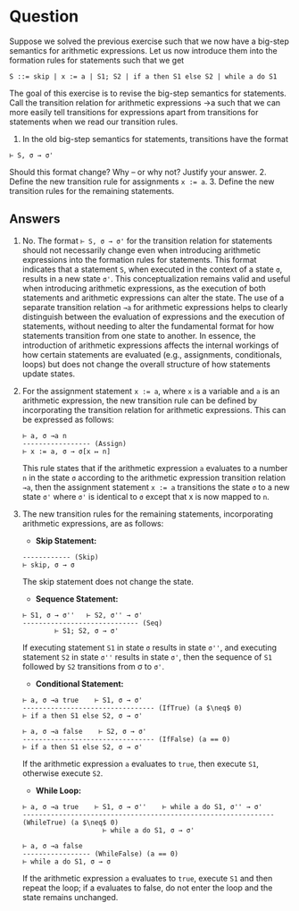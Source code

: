 # Question
Suppose we solved the previous exercise such that we now have a big-step semantics
for arithmetic expressions. Let us now introduce them into the formation rules for statements such
that we get

```S ::= skip | x := a | S1; S2 | if a then S1 else S2 | while a do S1```

The goal of this exercise is to revise the big-step semantics for statements. Call the transition
relation for arithmetic expressions →a such that we can more easily tell transitions for expressions
apart from transitions for statements when we read our transition rules.

1. In the old big-step semantics for statements, transitions have the format

```⊢ S, σ → σ'```

Should this format change? Why – or why not? Justify your answer.
2. Define the new transition rule for assignments `x := a`.
3. Define the new transition rules for the remaining statements.

## Answers
1. No. The format `⊢ S, σ → σ'` for the transition relation for statements should not necessarily change even when introducing arithmetic expressions into the formation rules for statements. This format indicates that a statement `S`, when executed in the context of a state `σ`, results in a new state `σ'`. This conceptualization remains valid and useful when introducing arithmetic expressions, as the execution of both statements and arithmetic expressions can alter the state. The use of a separate transition relation `→a` for arithmetic expressions helps to clearly distinguish between the evaluation of expressions and the execution of statements, without needing to alter the fundamental format for how statements transition from one state to another. In essence, the introduction of arithmetic expressions affects the internal workings of how certain statements are evaluated (e.g., assignments, conditionals, loops) but does not change the overall structure of how statements update states.

2. For the assignment statement `x := a`, where `x` is a variable and `a` is an arithmetic expression, the new transition rule can be defined by incorporating the transition relation for arithmetic expressions. This can be expressed as follows:
    ```
    ⊢ a, σ →a n
    ----------------- (Assign)
    ⊢ x := a, σ → σ[x ↦ n]
    ```
    This rule states that if the arithmetic expression `a` evaluates to a number `n` in the state `σ` according to the arithmetic expression transition relation `→a`, then the assignment statement `x := a` transitions the state `σ` to a new state `σ'` where `σ'` is identical to `σ` except that x is now mapped to `n`.

3. The new transition rules for the remaining statements, incorporating arithmetic expressions, are as follows:
    * **Skip Statement:**
    ```
    ------------ (Skip)
    ⊢ skip, σ → σ
    ```
    The skip statement does not change the state.

    * **Sequence Statement:**
    ```
    ⊢ S1, σ → σ''   ⊢ S2, σ'' → σ'
    ----------------------------- (Seq)
            ⊢ S1; S2, σ → σ'
    ```
    If executing statement `S1` in state `σ` results in state `σ''`, and executing statement `S2` in state `σ''` results in state `σ'`, then the sequence of `S1` followed by `S2` transitions from σ to `σ'`.

    * **Conditional Statement:**
    ```
    ⊢ a, σ →a true    ⊢ S1, σ → σ'
    --------------------------------- (IfTrue) (a $\neq$ 0)
    ⊢ if a then S1 else S2, σ → σ'

    ⊢ a, σ →a false    ⊢ S2, σ → σ'
    --------------------------------- (IfFalse) (a == 0)
    ⊢ if a then S1 else S2, σ → σ'
    ```
    If the arithmetic expression `a` evaluates to `true`, then execute `S1`, otherwise execute `S2`.

    * **While Loop:**
    ```
    ⊢ a, σ →a true    ⊢ S1, σ → σ''    ⊢ while a do S1, σ'' → σ'
    --------------------------------------------------------------- (WhileTrue) (a $\neq$ 0)
                        ⊢ while a do S1, σ → σ'

    ⊢ a, σ →a false
    ----------------- (WhileFalse) (a == 0)
    ⊢ while a do S1, σ → σ
    ```
    If the arithmetic expression `a` evaluates to `true`, execute `S1` and then repeat the loop; if a evaluates to false, do not enter the loop and the state remains unchanged.